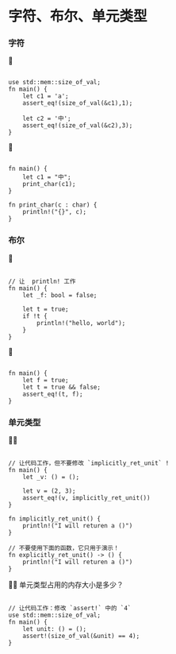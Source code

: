 # 字符、布尔、单元类型

### 字符
🌟
```rust, editable

use std::mem::size_of_val;
fn main() {
    let c1 = 'a';
    assert_eq!(size_of_val(&c1),1); 

    let c2 = '中';
    assert_eq!(size_of_val(&c2),3); 
} 
```

🌟
```rust, editable

fn main() {
    let c1 = "中";
    print_char(c1);
} 

fn print_char(c : char) {
    println!("{}", c);
}
```

### 布尔
🌟
```rust, editable

// 让  println! 工作
fn main() {
    let _f: bool = false;

    let t = true;
    if !t {
        println!("hello, world");
    }
} 
```

🌟
```rust, editable

fn main() {
    let f = true;
    let t = true && false;
    assert_eq!(t, f);
}
```


### 单元类型
🌟🌟
```rust,editable

// 让代码工作，但不要修改 `implicitly_ret_unit` !
fn main() {
    let _v: () = ();

    let v = (2, 3);
    assert_eq!(v, implicitly_ret_unit())
}

fn implicitly_ret_unit() {
    println!("I will returen a ()")
}

// 不要使用下面的函数，它只用于演示！
fn explicitly_ret_unit() -> () {
    println!("I will returen a ()")
}
```

🌟🌟 单元类型占用的内存大小是多少？
```rust,editable

// 让代码工作：修改 `assert!` 中的 `4` 
use std::mem::size_of_val;
fn main() {
    let unit: () = ();
    assert!(size_of_val(&unit) == 4);
}
```
